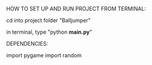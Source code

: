 HOW TO SET UP AND RUN PROJECT FROM TERMINAL:

cd into project folder "Balljumper"

in terminal, type "python __main.py__"



DEPENDENCIES:


import pygame
import random
